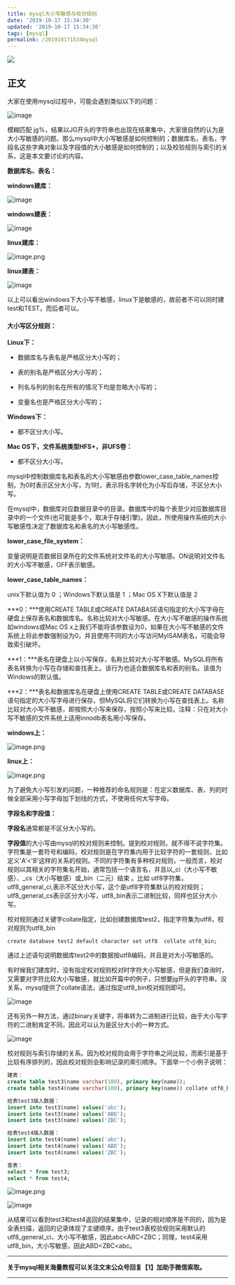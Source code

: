 ```yaml
---
title: mysql大小写敏感与校对规则
date: '2019-10-17 15:34:30'
updated: '2019-10-17 15:34:30'
tags: [mysql]
permalink: /201910171534mysql
---
```

![](https://img.hacpai.com/bing/20190521.jpg?imageView2/1/w/960/h/540/interlace/1/q/100)


## 正文

大家在使用mysql过程中，可能会遇到类似以下的问题：

![image](https://imgconvert.csdnimg.cn/aHR0cDovL3VwbG9hZC1pbWFnZXMuamlhbnNodS5pby91cGxvYWRfaW1hZ2VzLzkxMzQ3NjMtYWM5ZjM2YTBkOWFhZTJiNA?x-oss-process=image/format,png)

模糊匹配 jg%，结果以JG开头的字符串也出现在结果集中，大家很自然的认为是大小写敏感的问题。那么mysql中大小写敏感是如何控制的；数据库名，表名，字段名这些字典对象以及字段值的大小敏感是如何控制的；以及校验规则与索引的关系，这是本文要讨论的内容。

**数据库名、表名：**

**windows建库：**

![image](https://imgconvert.csdnimg.cn/aHR0cDovL3VwbG9hZC1pbWFnZXMuamlhbnNodS5pby91cGxvYWRfaW1hZ2VzLzkxMzQ3NjMtY2I0MjFlYzNkZmYxNzYyNA?x-oss-process=image/format,png)

**windows建表：**

![image](https://imgconvert.csdnimg.cn/aHR0cDovL3VwbG9hZC1pbWFnZXMuamlhbnNodS5pby91cGxvYWRfaW1hZ2VzLzkxMzQ3NjMtN2Q0MmQyZGMxNzY1YmM1NA?x-oss-process=image/format,png)

**linux建库：**

![image.png](https://imgconvert.csdnimg.cn/aHR0cHM6Ly91cGxvYWQtaW1hZ2VzLmppYW5zaHUuaW8vdXBsb2FkX2ltYWdlcy85MTM0NzYzLTJhODM5MzY4MGRkNTA2NDEucG5n?x-oss-process=image/format,png)


**linux建表：**

![image](https://imgconvert.csdnimg.cn/aHR0cDovL3VwbG9hZC1pbWFnZXMuamlhbnNodS5pby91cGxvYWRfaW1hZ2VzLzkxMzQ3NjMtNTJjZWY2MWQ5ZmQ4NzU1NA?x-oss-process=image/format,png)

以上可以看出windows下大小写不敏感，linux下是敏感的，故前者不可以同时建test和TEST，而后者可以。

#### 大小写区分规则：

**Linux下：**

* 数据库名与表名是严格区分大小写的；

 *    表的别名是严格区分大小写的；

 *    列名与列的别名在所有的情况下均是忽略大小写的；

*    变量名也是严格区分大小写的；

**Windows下：**

* 都不区分大小写。

**Mac OS下，文件系统类型HFS+，非UFS卷：**

* 都不区分大小写。

mysql中控制数据库名和表名的大小写敏感由参数lower_case_table_names控制，为0时表示区分大小写，为1时，表示将名字转化为小写后存储，不区分大小写。

在mysql中，数据库对应数据目录中的目录。数据库中的每个表至少对应数据库目录中的一个文件(也可能是多个，取决于存储引擎)。因此，所使用操作系统的大小写敏感性决定了数据库名和表名的大小写敏感性。

**lower_case_file_system：**

变量说明是否数据目录所在的文件系统对文件名的大小写敏感。ON说明对文件名的大小写不敏感，OFF表示敏感。

**lower_case_table_names：**

unix下默认值为 0 ；Windows下默认值是 1 ；Mac OS X下默认值是 2 

***0：***使用CREATE TABLE或CREATE DATABASE语句指定的大小写字母在硬盘上保存表名和数据库名。名称比较对大小写敏感。在大小写不敏感的操作系统如windows或Mac OS x上我们不能将该参数设为0，如果在大小写不敏感的文件系统上将此参数强制设为0，并且使用不同的大小写访问MyISAM表名，可能会导致索引破坏。

***1：***表名在硬盘上以小写保存，名称比较对大小写不敏感。MySQL将所有表名转换为小写在存储和查找表上。该行为也适合数据库名和表的别名。该值为Windows的默认值。

***2：***表名和数据库名在硬盘上使用CREATE TABLE或CREATE DATABASE语句指定的大小写字母进行保存，但MySQL将它们转换为小写在查找表上。名称比较对大小写不敏感，即按照大小写来保存，按照小写来比较。注释：只在对大小写不敏感的文件系统上适用innodb表名用小写保存。

**windows上：**

![image.png](https://imgconvert.csdnimg.cn/aHR0cHM6Ly91cGxvYWQtaW1hZ2VzLmppYW5zaHUuaW8vdXBsb2FkX2ltYWdlcy85MTM0NzYzLTdkYThiY2Q2YmM3OGM5ZDgucG5n?x-oss-process=image/format,png)


**linux上：**

![image.png](https://imgconvert.csdnimg.cn/aHR0cHM6Ly91cGxvYWQtaW1hZ2VzLmppYW5zaHUuaW8vdXBsb2FkX2ltYWdlcy85MTM0NzYzLTFkYzM2OTc2Y2UzZTk0MzgucG5n?x-oss-process=image/format,png)


为了避免大小写引发的问题，一种推荐的命名规则是：在定义数据库、表、列的时候全部采用小写字母加下划线的方式，不使用任何大写字母。

**字段名和字段值：**

**字段名**通常都是不区分大小写的。

**字段值**的大小写由mysql的校对规则来控制。提到校对规则，就不得不说字符集。字符集是一套符号和编码，校对规则是在字符集内用于比较字符的一套规则，比如定义'A'<'B'这样的关系的规则。不同的字符集有多种校对规则，一般而言，校对规则以其相关的字符集名开始，通常包括一个语言名，并且以_ci（大小写不敏感）、_cs（大小写敏感）或_bin（二元）结束 。比如 utf8字符集，utf8_general_ci,表示不区分大小写，这个是utf8字符集默认的校对规则；utf8_general_cs表示区分大小写，utf8_bin表示二进制比较，同样也区分大小写。

校对规则通过关键字collate指定，比如创建数据库test2，指定字符集为utf8，校对规则为utf8_bin

```
create database test2 default character set utf8  collate utf8_bin;
```

通过上述语句说明数据库test2中的数据按utf8编码，并且是对大小写敏感的。

有时候我们建库时，没有指定校对规则校对时字符大小写敏感，但是我们查询时，又需要对字符比较大小写敏感，就比如开篇中的例子，只想要jg开头的字符串。没关系，mysql提供了collate语法，通过指定utf8_bin校对规则即可。

![image](https://imgconvert.csdnimg.cn/aHR0cDovL3VwbG9hZC1pbWFnZXMuamlhbnNodS5pby91cGxvYWRfaW1hZ2VzLzkxMzQ3NjMtOGZkNjE3ZGZlNzdjNzdiNg?x-oss-process=image/format,png)

还有另外一种方法，通过binary关键字，将串转为二进制进行比较，由于大小写字符的二进制肯定不同，因此可以认为是区分大小的一种方式。

![image](https://imgconvert.csdnimg.cn/aHR0cDovL3VwbG9hZC1pbWFnZXMuamlhbnNodS5pby91cGxvYWRfaW1hZ2VzLzkxMzQ3NjMtNWQxYWZhYTc2N2MxOWZiYQ?x-oss-process=image/format,png)

校对规则与索引存储的关系。因为校对规则会用于字符串之间比较，而索引是基于比较有序排列的，因此校对规则会影响记录的索引顺序。下面举一个小例子说明：

```sql
建表：
create table test3(name varchar(100), primary key(name));
create table test4(name varchar(100), primary key(name)) collate utf8_bin;   

给表test3插入数据：
insert into test3(name) values('abc');
insert into test3(name) values('ABD');
insert into test3(name) values('ZBC');

给表test4插入数据：
insert into test4(name) values('abc');
insert into test4(name) values('ABD');
insert into test4(name) values('ZBC');

查表：
select * from test3;
select * from test4;
```
![image.png](https://imgconvert.csdnimg.cn/aHR0cHM6Ly91cGxvYWQtaW1hZ2VzLmppYW5zaHUuaW8vdXBsb2FkX2ltYWdlcy85MTM0NzYzLTBiNmE5OGIwYzdiMTU1OWUucG5n?x-oss-process=image/format,png)


![image](https://imgconvert.csdnimg.cn/aHR0cDovL3VwbG9hZC1pbWFnZXMuamlhbnNodS5pby91cGxvYWRfaW1hZ2VzLzkxMzQ3NjMtMjcxOGFiMzRiOWFlYzk1Zg?x-oss-process=image/format,png)

从结果可以看到test3和test4返回的结果集中，记录的相对顺序是不同的，因为是全表扫描，返回的记录体现了主键顺序。由于test3表校验规则采用默认的utf8_general_ci，大小写不敏感，因此abc<ABC<ZBC；同理，test4采用utf8_bin，大小写敏感，因此ABD<ZBC<abc。

-----
**关于mysql相关海量教程可以关注文末公众号回复【1】加助手微信索取。**

----
